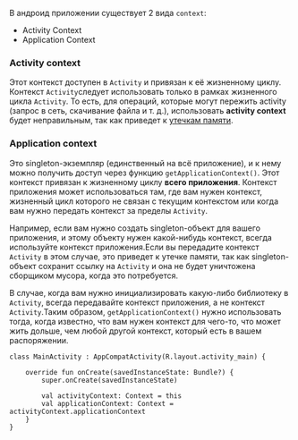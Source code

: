 В андроид приложении существует 2 вида `context`:

* Activity Context
* Application Context

### Activity context

Этот контекст доступен в `Activity` и привязан к её жизненному циклу. Контекст `Activity`следует использовать только в рамках жизненного цикла `Activity`. То есть, для операций, которые могут пережить activity (запрос в сеть, скачивание файла и т. д.), использовать **activity context** будет неправильным, так как приведет к [утечкам памяти](https://habr.com/ru/company/sebbia/blog/243537/).

### Application context

Это singleton-экземпляр (единственный на всё приложение), и к нему можно получить доступ через функцию `getApplicationContext()`. Этот контекст привязан к жизненному циклу **всего приложения**. Контекст приложения может использоваться там, где вам нужен контекст, жизненный цикл которого не связан с текущим контекстом или когда вам нужно передать контекст за пределы `Activity`.

Например, если вам нужно создать singleton-объект для вашего приложения, и этому объекту нужен какой-нибудь контекст, всегда используйте контекст приложения.Если вы передадите контекст `Activity` в этом случае, это приведет к утечке памяти, так как singleton-объект сохранит ссылку на `Activity` и она не будет уничтожена сборщиком мусора, когда это потребуется.

В случае, когда вам нужно инициализировать какую-либо библиотеку в `Activity`, всегда передавайте контекст приложения, а не контекст `Activity`.Таким образом, `getApplicationContext()` нужно использовать тогда, когда известно, что вам нужен контекст для чего-то, что может жить дольше, чем любой другой контекст, который есть в вашем распоряжении.

```
class MainActivity : AppCompatActivity(R.layout.activity_main) {

    override fun onCreate(savedInstanceState: Bundle?) {
        super.onCreate(savedInstanceState)

        val activityContext: Context = this
        val applicationContext: Context = activityContext.applicationContext
    }
}
```

![](data:image/gif;base64,R0lGODlhAQABAPABAP///wAAACH5BAEKAAAALAAAAAABAAEAAAICRAEAOw==)![](data:image/gif;base64,R0lGODlhAQABAPABAP///wAAACH5BAEKAAAALAAAAAABAAEAAAICRAEAOw== "Click and drag to move")
